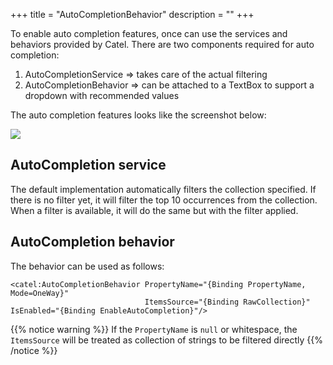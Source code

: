 +++
title = "AutoCompletionBehavior" 
description = ""
+++

To enable auto completion features, once can use the services and behaviors provided by Catel. There are two components required for auto completion:

1.  AutoCompletionService =\> takes care of the actual filtering
2.  AutoCompletionBehavior =\> can be attached to a TextBox to support a dropdown with recommended values

The auto completion features looks like the screenshot below:

![](../../../images/catel-mvvm/behaviors-triggers/autocompletion/example.png)

## AutoCompletion service

The default implementation automatically filters the collection specified. If there is no filter yet, it will filter the top 10 occurrences from the collection. When a filter is available, it will do the same but with the filter applied.

## AutoCompletion behavior

The behavior can be used as follows:

```
<catel:AutoCompletionBehavior PropertyName="{Binding PropertyName, Mode=OneWay}" 
                              ItemsSource="{Binding RawCollection}" IsEnabled="{Binding EnableAutoCompletion}"/>
```

{{% notice warning %}}
If the `PropertyName` is `null` or whitespace, the `ItemsSource` will be treated as collection of strings to be filtered directly
{{% /notice %}}
